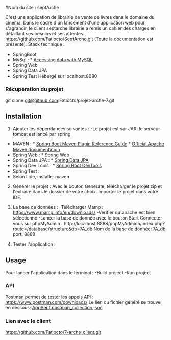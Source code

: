 #Nom du site : septArche

C'est une application de librairie de vente de livres dans le domaine du cinéma. 
Dans le cadre d'un lancement d'une application web pour s'agrandir, le client septarche librairie a remis un cahier des charges
en détaillant ses besoins et ses attentes.
https://github.com/Fatiocto/SeptArche.git (Toute la documentation est présente).
Stack technique :
- SpringBoot
- MySql : * [Accessing data with MySQL](https://spring.io/guides/gs/accessing-data-mysql/)
- Spring Web
- Spring Data JPA
- Spring Test
Hébergé sur localhost:8080


### Récupération du projet
git clone git@github.com:Fatiocto/projet-arche-7.git

## Installation
1. Ajouter les dépendances suivantes :
-Le projet est sur JAR: le serveur tomcat est lancé par spring
- MAVEN :   * [Spring Boot Maven Plugin Reference Guide](https://docs.spring.io/spring-boot/docs/3.0.5/maven-plugin/reference/html/)
            * [Official Apache Maven documentation](https://maven.apache.org/guides/index.html)
- Spring Web : * [Spring Web](https://docs.spring.io/spring-boot/docs/3.0.5/reference/htmlsingle/#web)
- Spring Data JPA : * [Spring Data JPA](https://docs.spring.io/spring-boot/docs/3.0.5/reference/htmlsingle/#data.sql.jpa-and-spring-data)
- Spring Dev Tools : * [Spring Boot DevTools](https://docs.spring.io/spring-boot/docs/3.0.5/reference/htmlsingle/#using.devtools)
- Spring Test : 
- Selon l'ide, installer maven

2. Générer le projet :
 Avec le bouton Generate, télécharger  le projet zip et l'extraire dans le dossier de votre choix.
Importer le projet dans votre IDE.

3. La base de données :
-Télécharger Mamp : https://www.mamp.info/en/downloads/
-Vérifier qu'apache est bien sélectionné
-Lancer la base de donnée avec le bouton Start
Connecter vous sur phpMyAdmin : http://localhost:8888/phpMyAdmin5/index.php?route=/database/structure&db=7A_db
Nom de la base de donnée: 7A_db
port: 8888

4. Tester l'application :
## Usage
Pour lancer l'application dans le terminal :
-Build project
-Run project

### API
Postman permet de tester les appels API : https://www.postman.com/downloads/
Le lien du fichier généré se trouve en dessous: 
[AppSept.postman_collection.json](AppSept.postman_collection.json)

### Lien avec le client
https://github.com/Fatiocto/7-arche_client.git




